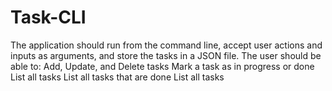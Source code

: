 # Task-CLI
The application should run from the command line, accept user actions and inputs as arguments, and store the tasks in a JSON file. The user should be able to:  Add, Update, and Delete tasks Mark a task as in progress or done List all tasks List all tasks that are done List all tasks 
